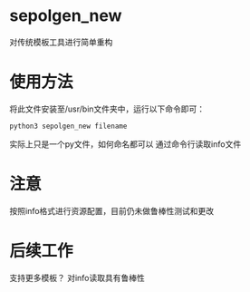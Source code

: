 # sepolgen_new
对传统模板工具进行简单重构

# 使用方法
将此文件安装至/usr/bin文件夹中，运行以下命令即可：
```
python3 sepolgen_new filename
```
实际上只是一个py文件，如何命名都可以
通过命令行读取info文件

# 注意
按照info格式进行资源配置，目前仍未做鲁棒性测试和更改

# 后续工作
支持更多模板？
对info读取具有鲁棒性
